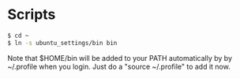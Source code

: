 Scripts
=======

```bash
$ cd ~
$ ln -s ubuntu_settings/bin bin

```

Note that $HOME/bin will be added to your PATH automatically by by ~/.profile when you login.
Just do a "source ~/.profile" to add it now.

